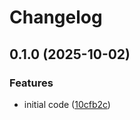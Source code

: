 # Changelog

## 0.1.0 (2025-10-02)

### Features

- initial code ([10cfb2c](https://github.com/Pandoriux/zephyr-release/commit/10cfb2c8dec417de87de0a75ba997a0bb451148e))
